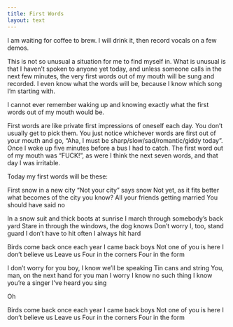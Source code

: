 ```yaml
---
title: First Words
layout: text
---
```


I am waiting for coffee to brew. I will drink it, then record vocals on a few demos.

This is not so unusual a situation for me to find myself in. What is unusual is that I haven’t spoken to anyone yet today, and unless someone calls in the next few minutes, the very first words out of my mouth will be sung and recorded. I even know what the words will be, because I know which song I’m starting with.

I cannot ever remember waking up and knowing exactly what the first words out of my mouth would be.

First words are like private first impressions of oneself each day. You don’t usually get to pick them. You just notice whichever words are first out of your mouth and go, “Aha, I must be sharp/slow/sad/romantic/giddy today”. Once I woke up five minutes before a bus I had to catch. The first word out of my mouth was “FUCK!”, as were I think the next seven words, and that day I was irritable.

Today my first words will be these:

First snow in a new city
“Not your city” says snow
Not yet, as it fits better
what becomes of the city you know?
All your friends getting married
You should have said no

In a snow suit and thick boots at sunrise
I march through somebody’s back yard
Stare in through the windows, the dog knows
Don’t worry I, too, stand guard
I don’t have to hit often
I always hit hard

Birds come back
once each year
I came back boys
Not one of you is here
I don’t believe us
Leave us
Four in the corners
Four in the form

I don’t worry for you boy, I know we’ll be speaking
Tin cans and string
You, man, on the next hand for you man I worry
I know no such thing
I know you’re a singer
I’ve heard you sing

Oh

Birds come back
once each year
I came back boys
Not one of you is here
I don’t believe us
Leave us
Four in the corners
Four in the form